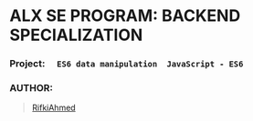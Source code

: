 # ALX SE PROGRAM: BACKEND SPECIALIZATION
### Project: `   ES6 data manipulation  JavaScript - ES6   `
### AUTHOR:
> [RifkiAhmed](https://github.com/RifkiAhmed)
